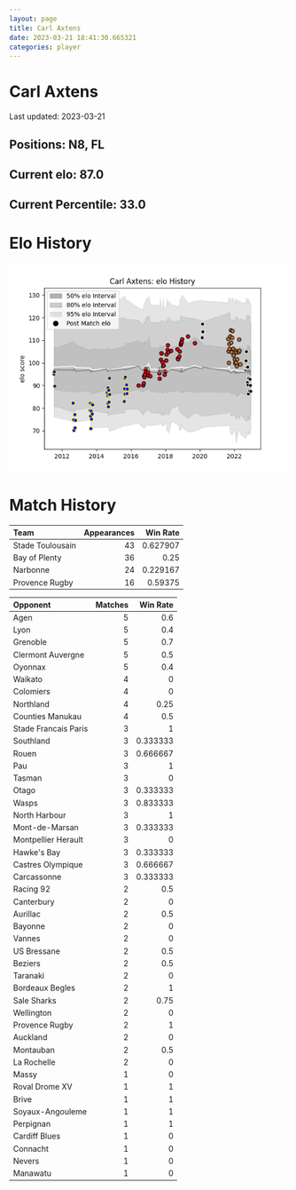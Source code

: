 ```yaml
---  
layout: page  
title: Carl Axtens  
date: 2023-03-21 18:41:30.665321  
categories: player  
---
```

# Carl Axtens


Last updated: 2023-03-21
## Positions: N8, FL

## Current elo: 87.0

## Current Percentile: 33.0

# Elo History


![elo history](history_CarlAxtens.png)
# Match History


| Team             |   Appearances |   Win Rate |
|:-----------------|--------------:|-----------:|
| Stade Toulousain |            43 |   0.627907 |
| Bay of Plenty    |            36 |   0.25     |
| Narbonne         |            24 |   0.229167 |
| Provence Rugby   |            16 |   0.59375  |

| Opponent             |   Matches |   Win Rate |
|:---------------------|----------:|-----------:|
| Agen                 |         5 |   0.6      |
| Lyon                 |         5 |   0.4      |
| Grenoble             |         5 |   0.7      |
| Clermont Auvergne    |         5 |   0.5      |
| Oyonnax              |         5 |   0.4      |
| Waikato              |         4 |   0        |
| Colomiers            |         4 |   0        |
| Northland            |         4 |   0.25     |
| Counties Manukau     |         4 |   0.5      |
| Stade Francais Paris |         3 |   1        |
| Southland            |         3 |   0.333333 |
| Rouen                |         3 |   0.666667 |
| Pau                  |         3 |   1        |
| Tasman               |         3 |   0        |
| Otago                |         3 |   0.333333 |
| Wasps                |         3 |   0.833333 |
| North Harbour        |         3 |   1        |
| Mont-de-Marsan       |         3 |   0.333333 |
| Montpellier Herault  |         3 |   0        |
| Hawke's Bay          |         3 |   0.333333 |
| Castres Olympique    |         3 |   0.666667 |
| Carcassonne          |         3 |   0.333333 |
| Racing 92            |         2 |   0.5      |
| Canterbury           |         2 |   0        |
| Aurillac             |         2 |   0.5      |
| Bayonne              |         2 |   0        |
| Vannes               |         2 |   0        |
| US Bressane          |         2 |   0.5      |
| Beziers              |         2 |   0.5      |
| Taranaki             |         2 |   0        |
| Bordeaux Begles      |         2 |   1        |
| Sale Sharks          |         2 |   0.75     |
| Wellington           |         2 |   0        |
| Provence Rugby       |         2 |   1        |
| Auckland             |         2 |   0        |
| Montauban            |         2 |   0.5      |
| La Rochelle          |         2 |   0        |
| Massy                |         1 |   0        |
| Roval Drome XV       |         1 |   1        |
| Brive                |         1 |   1        |
| Soyaux-Angouleme     |         1 |   1        |
| Perpignan            |         1 |   1        |
| Cardiff Blues        |         1 |   0        |
| Connacht             |         1 |   0        |
| Nevers               |         1 |   0        |
| Manawatu             |         1 |   0        |
